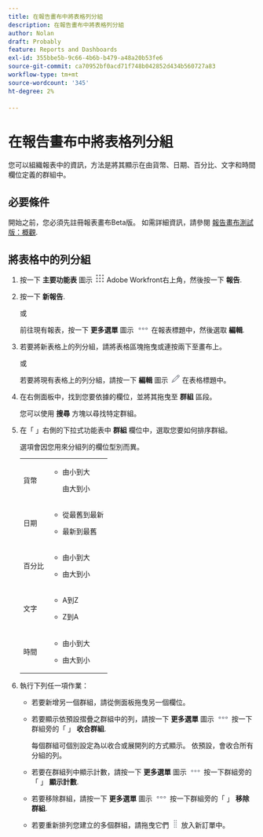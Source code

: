```yaml
---
title: 在報告畫布中將表格列分組
description: 在報告畫布中將表格列分組
author: Nolan
draft: Probably
feature: Reports and Dashboards
exl-id: 355bbe5b-9c66-4b6b-b479-a48a20b53fe6
source-git-commit: ca70952bf0acd71f748b042852d434b560727a83
workflow-type: tm+mt
source-wordcount: '345'
ht-degree: 2%

---
```



# 在報告畫布中將表格列分組

您可以組織報表中的資訊，方法是將其顯示在由貨幣、日期、百分比、文字和時間欄位定義的群組中。

## 必要條件

開始之前，您必須先註冊報表畫布Beta版。 如需詳細資訊，請參閱 [報告畫布測試版：概觀](/help/quicksilver/product-announcements/betas/canvas-dashboards-beta/reporting-canvas-beta-overview.md).

## 將表格中的列分組

1. 按一下 **主要功能表** 圖示 ![](assets/main-menu-icon.png) Adobe Workfront右上角，然後按一下 **報告**.
1. 按一下 **新報告**.

   或

   前往現有報表，按一下 **更多選單** 圖示 ![](assets/more-icon.png) 在報表標題中，然後選取 **編輯**.

1. 若要將新表格上的列分組，請將表格區塊拖曳或連按兩下至畫布上。

   或

   若要將現有表格上的列分組，請按一下 **編輯** 圖示 ![](assets/edit-icon.png) 在表格標題中。

1. 在右側面板中，找到您要依據的欄位，並將其拖曳至 **群組** 區段。

   您可以使用 **搜尋** 方塊以尋找特定群組。

1. 在「 」右側的下拉式功能表中 **群組** 欄位中，選取您要如何排序群組。

   選項會因您用來分組列的欄位型別而異。

   <table style="table-layout:auto"> 
    <col> 
    <col> 
    <tbody> 
     <tr> 
      <td role="rowheader">貨幣</td> 
      <td> 
       <ul> 
        <li> <p>由小到大</p> <p>由大到小</p> </li> 
       </ul> </td> 
     </tr> 
     <tr> 
      <td role="rowheader">日期</td> 
      <td> 
       <ul> 
        <li> <p>從最舊到最新</p> </li> 
        <li> <p>最新到最舊</p> </li> 
       </ul> </td> 
     </tr> 
     <tr> 
      <td role="rowheader">百分比</td> 
      <td> 
       <ul> 
        <li> <p>由小到大</p> </li> 
        <li> <p>由大到小</p> </li> 
       </ul> </td> 
     </tr> 
     <tr> 
      <td role="rowheader">文字</td> 
      <td> 
       <ul> 
        <li> <p>A到Z</p> </li> 
        <li> <p>Z到A</p> </li> 
       </ul> </td> 
     </tr> 
     <tr> 
      <td role="rowheader">時間</td> 
      <td> 
       <ul> 
        <li> <p>由小到大</p> </li> 
        <li> <p>由大到小</p> </li> 
       </ul> </td> 
     </tr> 
    </tbody> 
   </table>

1. 執行下列任一項作業：

   * 若要新增另一個群組，請從側面板拖曳另一個欄位。
   * 若要顯示依預設摺疊之群組中的列，請按一下 **更多選單** 圖示 ![](assets/more-icon.png) 按一下群組旁的「 」 **收合群組**.

      每個群組可個別設定為以收合或展開列的方式顯示。 依預設，會收合所有分組的列。

   * 若要在群組列中顯示計數，請按一下 **更多選單** 圖示 ![](assets/more-icon-27x15.png) 按一下群組旁的「 」 **顯示計數**.
   * 若要移除群組，請按一下 **更多選單** 圖示 ![](assets/more-icon.png) 按一下群組旁的「 」 **移除群組**.
   * 若要重新排列您建立的多個群組，請拖曳它們 ![](assets/move-icon---dots.png) 放入新訂單中。
